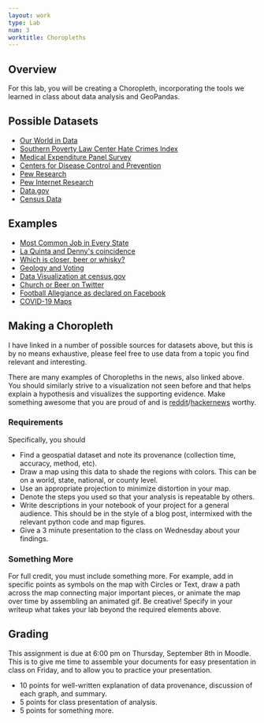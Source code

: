 ```yaml
---
layout: work
type: Lab
num: 3
worktitle: Choropleths
---
```


## Overview

For this lab, you will be creating a Choropleth, incorporating the tools we learned in class about data analysis and GeoPandas.

## Possible Datasets

* [Our World in Data](https://ourworldindata.org/)
* [Southern Poverty Law Center Hate Crimes Index](http://www.splcenter.org/get-informed/hate-incidents)
* [Medical Expenditure Panel Survey](http://meps.ahrq.gov/mepsweb/)
* [Centers for Disease Control and Prevention](https://data.cdc.gov/)
* [Pew Research](http://www.pewresearch.org/data/download-datasets/)
* [Pew Internet Research](http://www.pewinternet.org/datasets/)
* [Data.gov](https://catalog.data.gov/dataset)
* [Census Data](https://data.census.gov/cedsci/)

## Examples

* [Most Common Job in Every State](http://www.npr.org/sections/money/2015/02/05/382664837/map-the-most-common-job-in-every-state)
* [La Quinta and Denny's coincidence](http://njgeo.org/2014/01/30/mitch-hedberg-and-gis/)
* [Which is closer, beer or whisky?](http://blog.wolfram.com/2014/08/19/which-is-closer-local-beer-or-local-whiskey/)
* [Geology and Voting](http://www.npr.org/blogs/krulwich/2012/10/02/162163801/obama-s-secret-weapon-in-the-south-small-dead-but-still-kickin)
* [Data Visualization at census.gov](http://www.census.gov/dataviz/)
* [Church or Beer on Twitter](http://www.floatingsheep.org/2012/07/church-or-beer-americans-on-twitter.html)
* [Football Allegiance as declared on Facebook](http://www.theatlantic.com/technology/archive/2014/09/the-geography-of-nfl-fandom/379729/)
* [COVID-19 Maps](https://blog.mapbox.com/notable-maps-visualizing-covid-19-and-surrounding-impacts-951724cc4bd8)

## Making a Choropleth

I have linked in a number of possible sources for datasets above, but this is by no means exhaustive, please feel free to use data from a topic you find relevant and interesting.

There are many examples of Choropleths in the news, also linked above. You should similarly strive to a visualization not seen before and that helps explain a hypothesis and visualizes the supporting evidence. Make something awesome that you are proud of and is [reddit](https://www.reddit.com/r/dataisbeautiful/)/[hackernews](https://news.ycombinator.com/) worthy.

### Requirements

Specifically, you should

* Find a geospatial dataset and note its provenance (collection time, accuracy, method, etc).
* Draw a map using this data to shade the regions with colors. This can be on a world, state, national, or county level.
* Use an appropriate projection to minimize distortion in your map.
* Denote the steps you used so that your analysis is repeatable by others.
* Write descriptions in your notebook of your project for a general audience. This should be in the style of a blog post, intermixed with the relevant python code and map figures.
* Give a 3 minute presentation to the class on Wednesday about your findings.

### Something More

For full credit, you must include something more. For example, add in specific points as symbols on the map with Circles or Text, draw a path across the map connecting major important pieces, or animate the map over time by assembling an animated gif. Be creative! Specify in your writeup what takes your lab beyond the required elements above.

## Grading

This assignment is due at 6:00 pm on Thursday, September 8th in Moodle. This is to give me time to assemble your documents for easy presentation in class on Friday, and to allow you to practice your presentation.

* 10 points for well-written explanation of data provenance, discussion of each graph, and summary.
* 5 points for class presentation of analysis.
* 5 points for something more.
